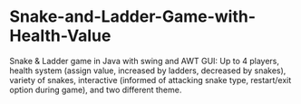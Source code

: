 # Snake-and-Ladder-Game-with-Health-Value
Snake &amp; Ladder game in Java with swing and AWT GUI: Up to 4 players, health system (assign value, increased by ladders, decreased by snakes), variety of snakes, interactive (informed of attacking snake type, restart/exit option during game), and two different theme.
